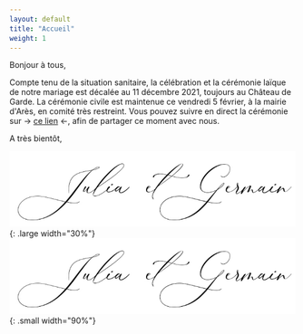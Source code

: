 ```yaml
---
layout: default
title: "Accueil"
weight: 1
---
```


Bonjour à tous,

Compte tenu de la situation sanitaire, la célébration et la cérémonie laïque de notre mariage est décalée au 11 décembre 2021, toujours au Château de Garde.
La cérémonie civile est maintenue ce vendredi 5 février, à la mairie d'Arès, en comité très restreint. Vous pouvez suivre en direct la cérémonie sur  -> [ce lien](https://www.twitch.tv/juliaetgermain) <-, afin de partager ce moment avec nous.

A très bientôt,

![signature](/assets/Signature.jpg){: .large width="30%"}
![signature](/assets/Signature.jpg){: .small width="90%"}
